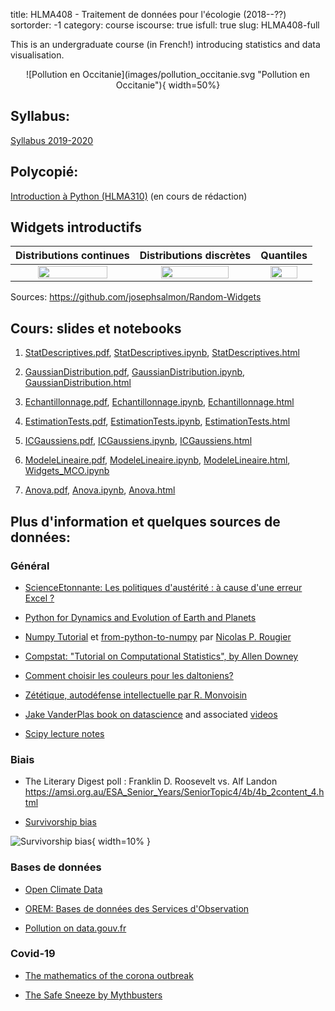 title: HLMA408 - Traitement de données pour l'écologie (2018--??)
sortorder: -1
category: course
iscourse: true
isfull: true
slug: HLMA408-full


This is an undergraduate course (in French!) introducing statistics and data visualisation.

<center>
![Pollution en Occitanie](images/pollution_occitanie.svg "Pollution en Occitanie"){ width=50%}
</center>

## Syllabus:
[Syllabus 2019-2020](/enseignement/Montpellier/HLMA408/syllabus_HLMA408.pdf)

## Polycopié:
[Introduction à Python (HLMA310)](/enseignement/Montpellier/HLMA310/IntroPython.pdf) (en cours de rédaction)


## Widgets introductifs



Distributions continues             |  Distributions discrètes | Quantiles
:-------------------------:|:-------------------------:|:-------------------------:
<a href="https://mybinder.org/v2/gh/josephsalmon/Random-Widgets/HEAD?urlpath=voila%2Frender%2Fnotebooks%2FDensite_echantillons.ipynb"> <img src="images/screenshot_continuous.png" width="78%" > </a> | <a href="https://mybinder.org/v2/gh/josephsalmon/Random-Widgets/HEAD?urlpath=voila%2Frender%2Fnotebooks%2FFonction_masse_echantillon.ipynb"> <img src="images/screenshot_discrete.png" width="78%" > </a> | <a href="https://mybinder.org/v2/gh/josephsalmon/Random-Widgets/HEAD?urlpath=voila%2Frender%2Fnotebooks%2FDensite_echantillons.ipynb"> <img src="images/screenshot_quantile.png" width="76%" > </a>

Sources: https://github.com/josephsalmon/Random-Widgets

## Cours: slides et notebooks

1. [StatDescriptives.pdf](/enseignement/Montpellier/HLMA408/StatDescriptives.pdf),
[StatDescriptives.ipynb](/enseignement/Montpellier/HLMA408/StatDescriptives.ipynb),
[StatDescriptives.html](https://nbviewer.jupyter.org/url/josephsalmon.eu/enseignement/Montpellier/HLMA408/StatDescriptives.ipynb?flush_cache=true)

2. [GaussianDistribution.pdf](/enseignement/Montpellier/HLMA408/GaussianDistribution.pdf),
[GaussianDistribution.ipynb](/enseignement/Montpellier/HLMA408/GaussianDistribution.ipynb),
[GaussianDistribution.html](https://nbviewer.jupyter.org/url/josephsalmon.eu/enseignement/Montpellier/HLMA408/GaussianDistribution.ipynb?flush_cache=true)

3. [Echantillonnage.pdf](/enseignement/Montpellier/HLMA408/Echantillonnage.pdf),
[Echantillonnage.ipynb](/enseignement/Montpellier/HLMA408/Echantillonnage.ipynb),
[Echantillonnage.html](https://nbviewer.jupyter.org/url/josephsalmon.eu/enseignement/Montpellier/HLMA408/Echantillonnage.ipynb)

4. [EstimationTests.pdf](/enseignement/Montpellier/HLMA408/EstimationTests.pdf),
[EstimationTests.ipynb](/enseignement/Montpellier/HLMA408/EstimationTests.ipynb),
[EstimationTests.html](https://nbviewer.jupyter.org/url/josephsalmon.eu/enseignement/Montpellier/HLMA408/EstimationTests.ipynb?flush_cache=true)

5. [ICGaussiens.pdf](/enseignement/Montpellier/HLMA408/ICGaussiens.pdf),
[ICGaussiens.ipynb](/enseignement/Montpellier/HLMA408/ICGaussiens.ipynb),
[ICGaussiens.html](https://nbviewer.jupyter.org/url/josephsalmon.eu/enseignement/Montpellier/HLMA408/ICGaussiens.ipynb?flush_cache=true)


6. [ModeleLineaire.pdf](/enseignement/Montpellier/HLMA408/ModeleLineaire.pdf),
[ModeleLineaire.ipynb](/enseignement/Montpellier/HLMA408/ModeleLineaire.ipynb),
[ModeleLineaire.html](https://nbviewer.jupyter.org/url/josephsalmon.eu/enseignement/Montpellier/HLMA408/ModeleLineaire.ipynb?flush_cache=true),
[Widgets_MCO.ipynb](/enseignement/Montpellier/HLMA408/Widgets_MCO.ipynb)

7. [Anova.pdf](/enseignement/Montpellier/HLMA408/Anova.pdf),
[Anova.ipynb](/enseignement/Montpellier/HLMA408/Anova.ipynb),
[Anova.html](https://nbviewer.jupyter.org/url/josephsalmon.eu/enseignement/Montpellier/HLMA408/Anova.ipynb?flush_cache=true)



<!---


## Travaux dirigés:

1. [TD1.pdf](/enseignement/Montpellier/HLMA408/TD1.pdf), [TD1_corr.pdf](/enseignement/Montpellier/HLMA408/TD1_corr.pdf)

1. [TD2.pdf](/enseignement/Montpellier/HLMA408/TD2.pdf), [TD2_corr.pdf](/enseignement/Montpellier/HLMA408/TD2_corr.pdf)

1. [TD3.pdf](/enseignement/Montpellier/HLMA408/TD3.pdf), [TD3_corr.pdf](/enseignement/Montpellier/HLMA408/TD3_corr.pdf), [TD3-Loi-uniforme.ipynb](/enseignement/Montpellier/HLMA408/TD3-Loi-uniforme.ipynb),
[TD3-Loi-uniforme.html](https://nbviewer.jupyter.org/url/josephsalmon.eu/enseignement/Montpellier/HLMA408/TD3-Loi-uniforme.ipynb?flush_cache=true)


1. [TD4.pdf](/enseignement/Montpellier/HLMA408/TD4.pdf), [TD4_corr.pdf](/enseignement/Montpellier/HLMA408/TD4_corr.pdf)
1. [TD5.pdf](/enseignement/Montpellier/HLMA408/TD5.pdf), [TD5_corr.pdf](/enseignement/Montpellier/HLMA408/TD5_corr.pdf)


## Travaux pratiques:





1. Introduction: [TP-Introduction.pdf](/enseignement/Montpellier/HLMA408/TP-Introduction.pdf), [TP-Introduction_squelette.ipynb](/enseignement/Montpellier/HLMA408/TP-Introduction_squelette.ipynb)

1. Chi2: [TP-chi2.pdf](/enseignement/Montpellier/HLMA408/TP-chi2.pdf), [TP-chi2_squelette.ipynb](/enseignement/Montpellier/HLMA408/TP-chi2_squelette.ipynb), [Courbe_ROC.ipynb](/enseignement/Montpellier/HLMA408/Courbe_ROC.ipynb)





## Travaux dirigés:

1. [TD1.pdf](/enseignement/Montpellier/HLMA408/TD1.pdf)
1. [TD2.pdf](/enseignement/Montpellier/HLMA408/TD2.pdf),
[QCM1.pdf](/enseignement/Montpellier/HLMA408/QCM1.pdf),
[QCM1_corr.pdf](/enseignement/Montpellier/HLMA408/QCM1_corr.pdf)
1. [TD3.pdf](/enseignement/Montpellier/HLMA408/TD3.pdf)
1. [TD4.pdf](/enseignement/Montpellier/HLMA408/TD4.pdf)
1. [TD5.pdf](/enseignement/Montpellier/HLMA408/TD5.pdf)

## Travaux pratiques:

1. Introduction
	- Python: [TP-Introduction.pdf](/enseignement/Montpellier/HLMA408/TP-Introduction.pdf), [TP-Introduction_squelette.ipynb](/enseignement/Montpellier/HLMA408/TP-Introduction_squelette.ipynb), [TP-Introduction.ipynb](/enseignement/Montpellier/HLMA408/TP-Introduction.ipynb),
	- R :     [TP-Introduction_R.pdf](/enseignement/Montpellier/HLMA408/TP-Introduction_R.pdf), [TP-Introduction.R](/enseignement/Montpellier/HLMA408/TP-Introduction.R)

1. Chi2
	- Python: [TP-chi2.pdf](/enseignement/Montpellier/HLMA408/TP-chi2.pdf), [TP-chi2_squelette.ipynb](/enseignement/Montpellier/HLMA408/TP-chi2_squelette.ipynb), [TP-chi2.ipynb](/enseignement/Montpellier/HLMA408/TP-chi2.ipynb)
	- R:  [TP-chi2_R.pdf](/enseignement/Montpellier/HLMA408/TP-chi2_R.pdf), [TP-chi2.R](/enseignement/Montpellier/HLMA408/TP-chi2.R)

1. Tests et loi gaussiennes:
	- Python: [TP-Gaussiennes.pdf](/enseignement/Montpellier/HLMA408/TP-Gaussiennes.pdf), [TP-Gaussiennes_squelette.ipynb](/enseignement/Montpellier/HLMA408/TP-Gaussiennes_squelette.ipynb), [TP-Gaussiennes.ipynb](/enseignement/Montpellier/HLMA408/TP-Gaussiennes.ipynb)
	- R: [TP-Gaussiennes_R.pdf](/enseignement/Montpellier/HLMA408/TP-Gaussiennes_R.pdf), [TP-Gaussiennes.R](/enseignement/Montpellier/HLMA408/TP-Gaussiennes.R)

1. Modèle linéaire: [TP-MCO.pdf](/enseignement/Montpellier/HLMA408/TP-MCO.pdf); Aide pour le package statsmodel (en français): [fr_Tanagra_Python_StatsModels.pdf](http://eric.univ-lyon2.fr/~ricco/tanagra/fichiers/fr_Tanagra_Python_StatsModels.pdf)
--->
## Plus d'information et quelques sources de données:


### Général
- [ScienceEtonnante: Les politiques d'austérité : à cause d'une erreur Excel ?](https://www.youtube.com/watch?v=yeX_Zs7zztY&feature=youtu.be)

- [Python for Dynamics and Evolution of Earth and Planets](https://nordicesmhub.github.io/deep_python/index.html)

- [Numpy Tutorial](https://github.com/rougier/numpy-tutorial) et [from-python-to-numpy](https://www.labri.fr/perso/nrougier/from-python-to-numpy/) par [Nicolas P. Rougier](https://www.labri.fr/perso/nrougier/resume.html)

- [Compstat: "Tutorial on Computational Statistics", by Allen Downey](https://www.youtube.com/watch?v=He9MCbs1wgE)

- [Comment choisir les couleurs pour les daltoniens?](https://usabilla.com/blog/how-to-design-for-color-blindness/)

- [Zététique, autodéfense intellectuelle par R. Monvoisin](https://www.youtube.com/watch?v=CGEmZaIeB2Q)

- [Jake VanderPlas book on datascience](https://jakevdp.github.io/PythonDataScienceHandbook/)
and associated
[videos](http://jakevdp.github.io/blog/2017/03/03/reproducible-data-analysis-in-jupyter/)

- [Scipy lecture notes](https://www.scipy-lectures.org/)




### Biais
- The Literary Digest poll : Franklin D. Roosevelt  vs. Alf Landon  <https://amsi.org.au/ESA_Senior_Years/SeniorTopic4/4b/4b_2content_4.html>

- [Survivorship bias](https://en.wikipedia.org/wiki/Survivorship_bias)


![Survivorship bias](images/Survivorship-bias.png "Survivorship-bias, Wikipedia source)"){ width=10% }


### Bases de données

- [Open Climate Data](http://openclimatedata.net)

- [OREM: Bases de données des Services d'Observation](https://data.oreme.org/observation)

- [Pollution on data.gouv.fr](https://www.data.gouv.fr/fr/datasets/donnees-temps-reel-de-mesure-des-concentrations-de-polluants-atmospheriques-reglementes-1/)


### Covid-19

- [The mathematics of the corona outbreak](https://www.youtube.com/watch?v=gSqIwXl6IjQ)

- [The Safe Sneeze by Mythbusters](https://www.youtube.com/watch?v=3vw0hIs2LEg)


<!---
- [Le déclassement de la fonction publique](https://www.liberation.fr/france/2020/01/08/prof-un-metier-qui-n-attire-plus_1769790)
 --->